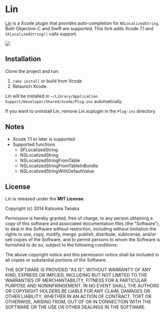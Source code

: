 # Lin

[Lin](https://github.com/questbeat/Lin) is a Xcode plugin that provides auto-completion for `NSLocalizedString`. Both Objective-C and Swift are supported. This fork adds Xcode 7.1 and ``SFLocalizedString()`` calls support.

![](https://cloud.githubusercontent.com/assets/4681556/10871435/a96f311c-809b-11e5-9d80-e87f694ea42e.png)

## Installation

Clone the project and run:

1. `rake install` or build from Xcode
2. Relaunch Xcode.

Lin will be installed in `~/Library/Application Support/Developer/Shared/Xcode/Plug-ins` automatically.

If you want to uninstall Lin, remove Lin.xcplugin in the `Plug-ins` directory.

## Notes

* Xcode 7.1 or later is supported
* Supported functions
  * SFLocalizedString
  * NSLocalizedString
  * NSLocalizedStringFromTable
  * NSLocalizedStringFromTableInBundle
  * NSLocalizedStringWithDefaultValue

## License

Lin is released under the **MIT License**.

Copyright (c) 2014 Katsuma Tanaka

Permission is hereby granted, free of charge, to any person obtaining a copy of this software and associated documentation files (the "Software"), to deal in the Software without restriction, including without limitation the rights to use, copy, modify, merge, publish, distribute, sublicense, and/or sell copies of the Software, and to permit persons to whom the Software is furnished to do so, subject to the following conditions:

The above copyright notice and this permission notice shall be included in all copies or substantial portions of the Software.

THE SOFTWARE IS PROVIDED "AS IS", WITHOUT WARRANTY OF ANY KIND, EXPRESS OR IMPLIED, INCLUDING BUT NOT LIMITED TO THE WARRANTIES OF MERCHANTABILITY, FITNESS FOR A PARTICULAR PURPOSE AND NONINFRINGEMENT. IN NO EVENT SHALL THE AUTHORS OR COPYRIGHT HOLDERS BE LIABLE FOR ANY CLAIM, DAMAGES OR OTHER LIABILITY, WHETHER IN AN ACTION OF CONTRACT, TORT OR OTHERWISE, ARISING FROM, OUT OF OR IN CONNECTION WITH THE SOFTWARE OR THE USE OR OTHER DEALINGS IN THE SOFTWARE.

